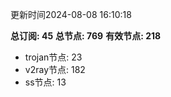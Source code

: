 更新时间2024-08-08 16:10:18

**总订阅: 45**
**总节点: 769**
**有效节点: 218**
- trojan节点: 23
- v2ray节点: 182
- ss节点: 13
